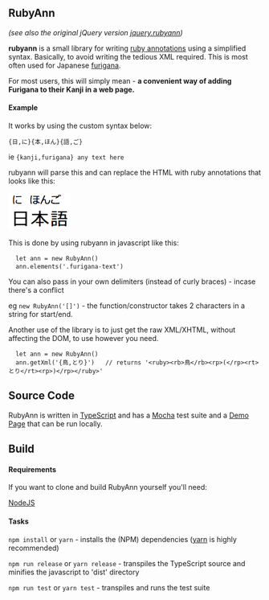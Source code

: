 RubyAnn
--------
*(see also the original jQuery version
 [jquery.rubyann](https://github.com/PandaWood/jquery.rubyann))*

**rubyann** is a small library for writing
[ruby annotations](https://en.wikipedia.org/wiki/Ruby_character)
using a simplified syntax. Basically, to avoid writing the
tedious XML required. This is most often used for Japanese
[furigana](https://en.wikipedia.org/wiki/Furigana).

For most users, this will simply mean - **a convenient way of adding
Furigana to their Kanji in a web page.**

#### Example

It works by using the custom syntax below:

```
{日,に}{本,ほん}{語,ご}
```

ie `{kanji,furigana} any text here`

rubyann will parse this and can replace the HTML with ruby annotations
that looks like this:

![RubyAnn result](demo/nihongo-furigana-example.png)

This is done by using rubyann in javascript like this:
```
  let ann = new RubyAnn()
  ann.elements('.furigana-text')
```

You can also pass in your own delimiters (instead of curly braces) -
incase there's a conflict

eg `new RubyAnn('[]')` - the function/constructor takes 2 characters
in a string for start/end.

Another use of the library is to just get the raw XML/XHTML, without
affecting the DOM, to use however you need.
```
  let ann = new RubyAnn()
  ann.getXml('{鳥,とり}')   // returns '<ruby><rb>鳥</rb><rp>(</rp><rt>とり</rt><rp>)</rp></ruby>'
```

## Source Code
RubyAnn is written in [TypeScript](https://www.typescriptlang.org/) and
has a [Mocha](https://mochajs.org/) test suite and a [Demo Page](demo/demo.html) that can be
run locally.

## Build
#### Requirements

If you want to clone and build RubyAnn yourself you'll need:

[NodeJS](http://www.nodejs.org)

#### Tasks
`npm install` or `yarn` - installs the (NPM) dependencies ([yarn](https://yarnpkg.com/) is highly recommended)

`npm run release` or `yarn release` - transpiles the TypeScript source
and minifies the javascript to 'dist' directory

`npm run test` or `yarn test` - transpiles and runs the test suite
